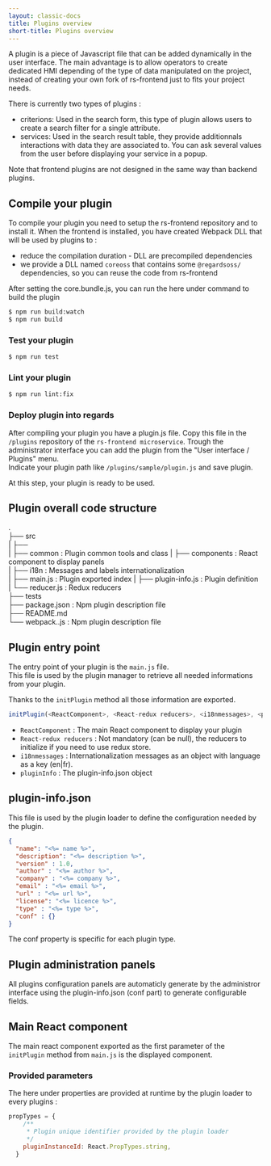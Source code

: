 ```yaml
---
layout: classic-docs
title: Plugins overview
short-title: Plugins overview
---
```


A plugin is a piece of Javascript file that can be added dynamically in the user interface. 
The main advantage is to allow operators to create dedicated HMI depending of the type of data manipulated 
on the project, instead of creating your own fork of rs-frontend just to fits your project needs.

There is currently two types of plugins :
 - criterions: Used in the search form, this type of plugin allows users to create a search filter for a single attribute.
 - services: Used in the search result table, they provide additionnals interactions with data they are associated to. You can ask several values from the user before displaying your service in a popup.

Note that frontend plugins are not designed in the same way than backend plugins.

## Compile your plugin

To compile your plugin you need to setup the rs-frontend repository and to install it. 
When the frontend is installed, you have created Webpack DLL that will be used by plugins to : 
- reduce the compilation duration - DLL are precompiled dependencies
- we provide a DLL named `coreoss` that contains some `@regardsoss/` dependencies, so you can reuse the code from rs-frontend

After setting the core.bundle.js, you can run the here under command to build the plugin

```bash
$ npm run build:watch
$ npm run build
```

### Test your plugin

```bash
$ npm run test 
```

### Lint your plugin

```bash
$ npm run lint:fix 
```

### Deploy plugin into regards 

After compiling your plugin you have a plugin.js file. Copy this file in the `/plugins` repository of the `rs-frontend microservice`.
Trough the administrator interface you can add the plugin from the "User interface / Plugins" menu.  
Indicate your plugin path like `/plugins/sample/plugin.js` and save plugin.  

At this step, your plugin is ready to be used.

## Plugin overall code structure

.  
 ├── src  
 |   ├──   
 |   ├── common          : Plugin common tools and class
 |   ├── components      : React component to display panels  
 |   ├── i18n            : Messages and labels internationalization      
 |   ├── main.js         : Plugin exported index
 |   ├── plugin-info.js  : Plugin definition  
 |   └── reducer.js      : Redux reducers    
 ├── tests  
 ├── package.json        : Npm plugin description file  
 ├── README.md  
 └── webpack.<mode>.js   : Npm plugin description file  

 
## Plugin entry point

 The entry point of your plugin is the `main.js` file.  
 This file is used by the plugin manager to retrieve all needed informations from your plugin.  
 
 Thanks to the `initPlugin` method all those information are exported.
 
 ```js
initPlugin(<ReactComponent>, <React-redux reducers>, <i18nmessages>, <pluginInfo>)
```
- `ReactComponent` : The main React component to display your plugin
- `React-redux reducers` : Not mandatory (can be null), the reducers to initialize if you need to use redux store.
- `i18nmessages` : Internationalization messages as an object with language as a key (en|fr).
- `pluginInfo` : The plugin-info.json object

 

## plugin-info.json

This file is used by the plugin loader to define the configuration needed by the plugin.

```json
{
  "name": "<%= name %>",
  "description": "<%= description %>",
  "version" : 1.0,
  "author" : "<%= author %>",
  "company" : "<%= company %>",
  "email" : "<%= email %>",
  "url" : "<%= url %>",
  "license": "<%= licence %>",
  "type" : "<%= type %>",
  "conf" : {}
}

```

The conf property is specific for each plugin type.

## Plugin administration panels

All plugins configuration panels are automaticly generate by the administror interface using the plugin-info.json (conf part) to generate configurable fields.

## Main React component 

The main react component exported as the first parameter of the `initPlugin` method from `main.js` is the displayed component.

### Provided parameters

The here under properties are provided at runtime by the plugin loader to every plugins :
```js
propTypes = {
    /**
     * Plugin unique identifier provided by the plugin loader
     */
    pluginInstanceId: React.PropTypes.string,
  }
```